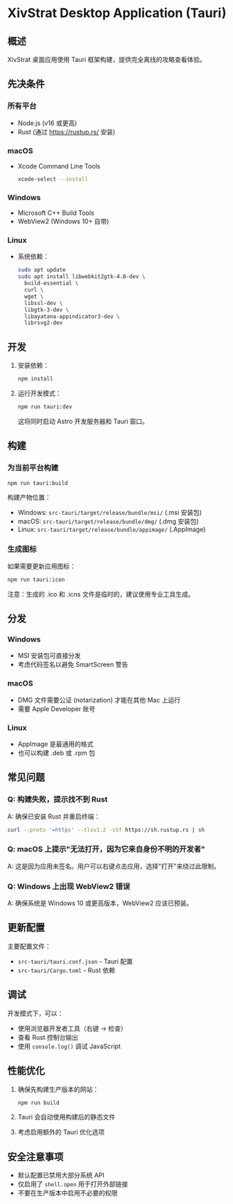 # XivStrat Desktop Application (Tauri)

## 概述

XivStrat 桌面应用使用 Tauri 框架构建，提供完全离线的攻略查看体验。

## 先决条件

### 所有平台
- Node.js (v16 或更高)
- Rust (通过 https://rustup.rs/ 安装)

### macOS
- Xcode Command Line Tools
  ```bash
  xcode-select --install
  ```

### Windows
- Microsoft C++ Build Tools
- WebView2 (Windows 10+ 自带)

### Linux
- 系统依赖：
  ```bash
  sudo apt update
  sudo apt install libwebkit2gtk-4.0-dev \
    build-essential \
    curl \
    wget \
    libssl-dev \
    libgtk-3-dev \
    libayatana-appindicator3-dev \
    librsvg2-dev
  ```

## 开发

1. 安装依赖：
   ```bash
   npm install
   ```

2. 运行开发模式：
   ```bash
   npm run tauri:dev
   ```
   这将同时启动 Astro 开发服务器和 Tauri 窗口。

## 构建

### 为当前平台构建
```bash
npm run tauri:build
```

构建产物位置：
- Windows: `src-tauri/target/release/bundle/msi/` (.msi 安装包)
- macOS: `src-tauri/target/release/bundle/dmg/` (.dmg 安装包)
- Linux: `src-tauri/target/release/bundle/appimage/` (.AppImage)

### 生成图标
如果需要更新应用图标：
```bash
npm run tauri:icon
```

注意：生成的 .ico 和 .icns 文件是临时的，建议使用专业工具生成。

## 分发

### Windows
- MSI 安装包可直接分发
- 考虑代码签名以避免 SmartScreen 警告

### macOS
- DMG 文件需要公证 (notarization) 才能在其他 Mac 上运行
- 需要 Apple Developer 账号

### Linux
- AppImage 是最通用的格式
- 也可以构建 .deb 或 .rpm 包

## 常见问题

### Q: 构建失败，提示找不到 Rust
A: 确保已安装 Rust 并重启终端：
```bash
curl --proto '=https' --tlsv1.2 -sSf https://sh.rustup.rs | sh
```

### Q: macOS 上提示"无法打开，因为它来自身份不明的开发者"
A: 这是因为应用未签名。用户可以右键点击应用，选择"打开"来绕过此限制。

### Q: Windows 上出现 WebView2 错误
A: 确保系统是 Windows 10 或更高版本，WebView2 应该已预装。

## 更新配置

主要配置文件：
- `src-tauri/tauri.conf.json` - Tauri 配置
- `src-tauri/Cargo.toml` - Rust 依赖

## 调试

开发模式下，可以：
- 使用浏览器开发者工具（右键 -> 检查）
- 查看 Rust 控制台输出
- 使用 `console.log()` 调试 JavaScript

## 性能优化

1. 确保先构建生产版本的网站：
   ```bash
   npm run build
   ```

2. Tauri 会自动使用构建后的静态文件

3. 考虑启用额外的 Tauri 优化选项

## 安全注意事项

- 默认配置已禁用大部分系统 API
- 仅启用了 `shell.open` 用于打开外部链接
- 不要在生产版本中启用不必要的权限